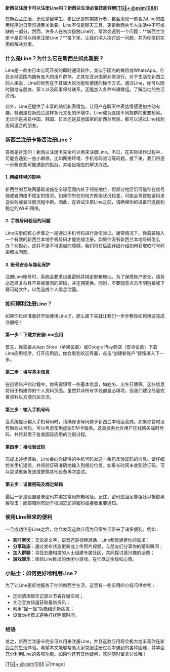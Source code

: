 **新西兰注册卡可以注册Line吗？新西兰生活必备技能详解[[TG💪+ @esim1088](https://t.me/s/esim1088)]**

在新西兰生活，无论是留学生、移民还是短期旅行者，都会发现一款名为Line的应用程序对日常沟通至关重要。Line不仅是聊天工具，更是新西兰华人生活中不可或缺的一部分。然而，许多人在初次接触Line时，常常会遇到一个问题：**新西兰注册卡是否可以用来注册Line？**接下来，让我们深入探讨这一问题，并为你提供实用的解决方案。

### 什么是Line？为什么它在新西兰如此重要？

Line是一款由日本公司开发的即时通讯软件，类似于国内的微信或WhatsApp。它在全球范围内拥有庞大的用户群体，尤其在亚洲国家非常流行。对于生活在新西兰的人来说，Line的优势在于其强大的功能和便捷的操作方式。通过Line，你可以随时随地与朋友、家人以及同事保持联系，还能加入各种兴趣群组，了解当地的生活资讯。

此外，Line还提供了丰富的贴纸和表情包，让用户在聊天中表达情感更加生动有趣。特别是在新西兰这样多元文化的环境中，Line成为连接不同族群的重要桥梁。无论你是来自中国、韩国、日本还是其他国家的新西兰居民，都可以通过Line找到志同道合的朋友。

### 新西兰注册卡能否注册Line？

答案是肯定的！新西兰注册卡完全可以用来注册Line。不过，在实际操作过程中，可能会遇到一些小麻烦，比如网络环境、手机号码验证等问题。接下来，我们将逐一分析这些可能遇到的挑战，并给出相应的解决办法。

#### 1. 网络环境的影响

新西兰的互联网基础设施在全球范围内处于领先地位，但部分地区仍可能存在信号弱或者网络不稳定的情况。如果你所在的地方网络状况较差，可能会导致验证码发送失败或者注册流程中断。因此，在尝试注册Line之前，请确保你的设备已连接到稳定的Wi-Fi网络。

#### 2. 手机号码验证的问题

Line注册的核心步骤之一是通过手机号码进行身份验证。通常情况下，你需要输入一个有效的新西兰本地手机号码才能完成注册。如果你没有新西兰本地号码怎么办？别担心，这并不是不可逾越的障碍。我们将在后面详细介绍如何获取临时号码来解决问题。

#### 3. 账号安全与隐私保护

注册Line账号时，系统会要求设置密码并绑定邮箱地址。为了保障账户安全，请务必选择复杂且不易被猜测的密码，并定期更换。同时，不要随意点击不明链接或下载可疑文件，以免造成个人信息泄露。

### 如何顺利注册Line？

如果你已经准备好开始使用Line了，那么接下来就让我们一步步教你如何快速完成注册吧！

#### 第一步：下载并安装Line应用

首先，你需要从App Store（苹果设备）或Google Play商店（安卓设备）下载Line应用程序。打开应用后，你会看到欢迎界面，点击“创建新账户”按钮进入下一步。

#### 第二步：填写基本信息

在创建账户的过程中，你需要填写一些基本信息，如姓名、出生日期等。这些信息将用于构建你的个人资料页面。虽然并非所有字段都是必填项，但我们建议尽量完善资料以方便日后交流。

#### 第三步：输入手机号码

当系统提示输入手机号码时，请确保该号码属于新西兰本地运营商。如果你暂时没有新西兰号码，可以考虑使用虚拟SIM卡服务。这类服务允许用户在线购买临时号码，并将其用于各类国际应用的注册过程。

#### 第四步：接收验证码

完成上述步骤后，Line会向你提供的手机号码发送一条包含验证码的消息。请仔细检查手机短信，并将验证码准确地输入到相应位置。如果长时间未收到验证码，可以尝试重新发送或更换其他设备再次尝试。

#### 第五步：设置密码及绑定邮箱

最后一步是设置登录密码并绑定常用邮箱地址。记住，密码应当足够强壮以抵御黑客攻击；而邮箱则有助于找回忘记的密码或接收重要通知。

### 使用Line带来的便利

一旦成功注册Line之后，你会发现这款应用为日常生活带来了诸多便利。例如：

- **实时聊天**：无论是文字、语音还是视频通话，Line都能满足你的需求；
- **分享动态**：通过发布状态更新或上传照片视频，与朋友们分享你的精彩瞬间；
- **加入群聊**：寻找志趣相投的人士组建专属社区，共同探讨感兴趣的话题；
- **游戏娱乐**：体验Line推出的休闲小游戏，在忙碌之余放松心情。

### 小贴士：如何更好地利用Line？

为了让Line更好地服务于你的新西兰生活，这里有一些实用的小技巧供参考：

- 定期清理聊天记录以节省存储空间；
- 关注官方频道获取最新资讯；
- 利用“摇一摇”功能结识新朋友；
- 设置勿扰模式避免打扰睡眠时间。

### 结语

总之，新西兰注册卡完全可以用来注册Line，并且这款应用将会极大地丰富你在新西兰的生活体验。希望本文能够帮助大家克服注册过程中遇到的各种困难，并学会充分利用Line的各项功能。如果你还有其他疑问，欢迎随时留言讨论哦！

[[TG💪+ @esim1088](https://t.me/s/esim1088) ![Image](https://i.postimg.cc/4NQfJmqS/Snipaste-2025-05-13-00-14-12.png)]